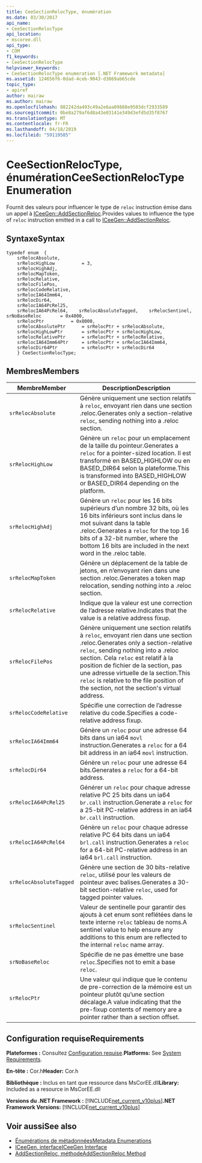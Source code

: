 ```yaml
---
title: CeeSectionRelocType, énumération
ms.date: 03/30/2017
api_name:
- CeeSectionRelocType
api_location:
- mscoree.dll
api_type:
- COM
f1_keywords:
- CeeSectionRelocType
helpviewer_keywords:
- CeeSectionRelocType enumeration [.NET Framework metadata]
ms.assetid: 124656f6-0dad-4ceb-9043-d3869ab65cde
topic_type:
- apiref
author: mairaw
ms.author: mairaw
ms.openlocfilehash: 882242da493c49a2e6aa09888e9503dcf2933589
ms.sourcegitcommit: 0be8a279af6d8a43e03141e349d3efd5d35f8767
ms.translationtype: MT
ms.contentlocale: fr-FR
ms.lasthandoff: 04/18/2019
ms.locfileid: "59119585"
---
```

# <a name="ceesectionreloctype-enumeration"></a><span data-ttu-id="520a8-102">CeeSectionRelocType, énumération</span><span class="sxs-lookup"><span data-stu-id="520a8-102">CeeSectionRelocType Enumeration</span></span>
<span data-ttu-id="520a8-103">Fournit des valeurs pour influencer le type de `reloc` instruction émise dans un appel à [ICeeGen::AddSectionReloc](../../../../docs/framework/unmanaged-api/metadata/iceegen-addsectionreloc-method.md).</span><span class="sxs-lookup"><span data-stu-id="520a8-103">Provides values to influence the type of `reloc` instruction emitted in a call to [ICeeGen::AddSectionReloc](../../../../docs/framework/unmanaged-api/metadata/iceegen-addsectionreloc-method.md).</span></span>  
  
## <a name="syntax"></a><span data-ttu-id="520a8-104">Syntaxe</span><span class="sxs-lookup"><span data-stu-id="520a8-104">Syntax</span></span>  
  
```  
typedef enum  {  
    srRelocAbsolute,  
    srRelocHighLow          = 3,  
    srRelocHighAdj,       
    srRelocMapToken,  
    srRelocRelative,  
    srRelocFilePos,  
    srRelocCodeRelative,  
    srRelocIA64Imm64,  
    srRelocDir64,  
    srRelocIA64PcRel25,  
    srRelocIA64PcRel64,    srRelocAbsoluteTagged,    srRelocSentinel,    srNoBaseReloc       = 0x4000,  
    srRelocPtr          = 0x8000,  
    srRelocAbsolutePtr      = srRelocPtr + srRelocAbsolute,  
    srRelocHighLowPtr       = srRelocPtr + srRelocHighLow,  
    srRelocRelativePtr      = srRelocPtr + srRelocRelative,  
    srRelocIA64Imm64Ptr     = srRelocPtr + srRelocIA64Imm64,  
    srRelocDir64Ptr         = srRelocPtr + srRelocDir64  
    } CeeSectionRelocType;  
```  
  
## <a name="members"></a><span data-ttu-id="520a8-105">Membres</span><span class="sxs-lookup"><span data-stu-id="520a8-105">Members</span></span>  
  
|<span data-ttu-id="520a8-106">Membre</span><span class="sxs-lookup"><span data-stu-id="520a8-106">Member</span></span>|<span data-ttu-id="520a8-107">Description</span><span class="sxs-lookup"><span data-stu-id="520a8-107">Description</span></span>|  
|------------|-----------------|  
|`srRelocAbsolute`|<span data-ttu-id="520a8-108">Génère uniquement une section relatifs à `reloc`, envoyant rien dans une section .reloc.</span><span class="sxs-lookup"><span data-stu-id="520a8-108">Generates only a section-relative `reloc`, sending nothing into a .reloc section.</span></span>|  
|`srRelocHighLow`|<span data-ttu-id="520a8-109">Génère un `reloc` pour un emplacement de la taille du pointeur.</span><span class="sxs-lookup"><span data-stu-id="520a8-109">Generates a `reloc` for a pointer-sized location.</span></span> <span data-ttu-id="520a8-110">Il est transformé en BASED_HIGHLOW ou en BASED_DIR64 selon la plateforme.</span><span class="sxs-lookup"><span data-stu-id="520a8-110">This is transformed into BASED_HIGHLOW or BASED_DIR64 depending on the platform.</span></span>|  
|`srRelocHighAdj`|<span data-ttu-id="520a8-111">Génère un `reloc` pour les 16 bits supérieurs d’un nombre 32 bits, où les 16 bits inférieurs sont inclus dans le mot suivant dans la table .reloc.</span><span class="sxs-lookup"><span data-stu-id="520a8-111">Generates a `reloc` for the top 16 bits of a 32-bit number, where the bottom 16 bits are included in the next word in the .reloc table.</span></span>|  
|`srRelocMapToken`|<span data-ttu-id="520a8-112">Génère un déplacement de la table de jetons, en n’envoyant rien dans une section .reloc.</span><span class="sxs-lookup"><span data-stu-id="520a8-112">Generates a token map relocation, sending nothing into a .reloc section.</span></span>|  
|`srRelocRelative`|<span data-ttu-id="520a8-113">Indique que la valeur est une correction de l’adresse relative.</span><span class="sxs-lookup"><span data-stu-id="520a8-113">Indicates that the value is a relative address fixup.</span></span>|  
|`srRelocFilePos`|<span data-ttu-id="520a8-114">Génère uniquement une section relatifs à `reloc`, envoyant rien dans une section .reloc.</span><span class="sxs-lookup"><span data-stu-id="520a8-114">Generates only a section-relative `reloc`, sending nothing into a .reloc section.</span></span> <span data-ttu-id="520a8-115">Cela `reloc` est relatif à la position de fichier de la section, pas une adresse virtuelle de la section.</span><span class="sxs-lookup"><span data-stu-id="520a8-115">This `reloc` is relative to the file position of the section, not the section's virtual address.</span></span>|  
|`srRelocCodeRelative`|<span data-ttu-id="520a8-116">Spécifie une correction de l’adresse relative du code.</span><span class="sxs-lookup"><span data-stu-id="520a8-116">Specifies a code-relative address fixup.</span></span>|  
|`srRelocIA64Imm64`|<span data-ttu-id="520a8-117">Génère un `reloc` pour une adresse 64 bits dans un ia64 `movl` instruction.</span><span class="sxs-lookup"><span data-stu-id="520a8-117">Generates a `reloc` for a 64 bit address in an ia64 `movl` instruction.</span></span>|  
|`srRelocDir64`|<span data-ttu-id="520a8-118">Génère un `reloc` pour une adresse 64 bits.</span><span class="sxs-lookup"><span data-stu-id="520a8-118">Generates a `reloc` for a 64-bit address.</span></span>|  
|`srRelocIA64PcRel25`|<span data-ttu-id="520a8-119">Générer un `reloc` pour chaque adresse relative PC 25 bits dans un ia64 `br.call` instruction.</span><span class="sxs-lookup"><span data-stu-id="520a8-119">Generate a `reloc` for a 25-bit PC-relative address in an ia64 `br.call` instruction.</span></span>|  
|`srRelocIA64PcRel64`|<span data-ttu-id="520a8-120">Génère un `reloc` pour chaque adresse relative PC 64 bits dans un ia64 `brl.call` instruction.</span><span class="sxs-lookup"><span data-stu-id="520a8-120">Generates a `reloc` for a 64-bit PC-relative address in an ia64 `brl.call` instruction.</span></span>|  
|`srRelocAbsoluteTagged`|<span data-ttu-id="520a8-121">Génère une section de 30 bits-relative `reloc`, utilisé pour les valeurs de pointeur avec balises.</span><span class="sxs-lookup"><span data-stu-id="520a8-121">Generates a 30-bit section-relative `reloc`, used for tagged pointer values.</span></span>|  
|`srRelocSentinel`|<span data-ttu-id="520a8-122">Valeur de sentinelle pour garantir des ajouts à cet enum sont reflétées dans le texte interne `reloc` tableau de noms.</span><span class="sxs-lookup"><span data-stu-id="520a8-122">A sentinel value to help ensure any additions to this enum are reflected to the internal `reloc` name array.</span></span>|  
|`srNoBaseReloc`|<span data-ttu-id="520a8-123">Spécifie de ne pas émettre une base `reloc`.</span><span class="sxs-lookup"><span data-stu-id="520a8-123">Specifies not to emit a base `reloc`.</span></span>|  
|`srRelocPtr`|<span data-ttu-id="520a8-124">Une valeur qui indique que le contenu de pre-correction de la mémoire est un pointeur plutôt qu’une section décalage.</span><span class="sxs-lookup"><span data-stu-id="520a8-124">A value indicating that the pre-fixup contents of memory are a pointer rather than a section offset.</span></span>|  
  
## <a name="requirements"></a><span data-ttu-id="520a8-125">Configuration requise</span><span class="sxs-lookup"><span data-stu-id="520a8-125">Requirements</span></span>  
 <span data-ttu-id="520a8-126">**Plateformes :** Consultez [Configuration requise](../../../../docs/framework/get-started/system-requirements.md).</span><span class="sxs-lookup"><span data-stu-id="520a8-126">**Platforms:** See [System Requirements](../../../../docs/framework/get-started/system-requirements.md).</span></span>  
  
 <span data-ttu-id="520a8-127">**En-tête :** Cor.h</span><span class="sxs-lookup"><span data-stu-id="520a8-127">**Header:** Cor.h</span></span>  
  
 <span data-ttu-id="520a8-128">**Bibliothèque :** Inclus en tant que ressource dans MsCorEE.dll</span><span class="sxs-lookup"><span data-stu-id="520a8-128">**Library:** Included as a resource in MsCorEE.dll</span></span>  
  
 <span data-ttu-id="520a8-129">**Versions du .NET Framework :** [!INCLUDE[net_current_v10plus](../../../../includes/net-current-v10plus-md.md)]</span><span class="sxs-lookup"><span data-stu-id="520a8-129">**.NET Framework Versions:** [!INCLUDE[net_current_v10plus](../../../../includes/net-current-v10plus-md.md)]</span></span>  
  
## <a name="see-also"></a><span data-ttu-id="520a8-130">Voir aussi</span><span class="sxs-lookup"><span data-stu-id="520a8-130">See also</span></span>

- [<span data-ttu-id="520a8-131">Énumérations de métadonnées</span><span class="sxs-lookup"><span data-stu-id="520a8-131">Metadata Enumerations</span></span>](../../../../docs/framework/unmanaged-api/metadata/metadata-enumerations.md)
- [<span data-ttu-id="520a8-132">ICeeGen, interface</span><span class="sxs-lookup"><span data-stu-id="520a8-132">ICeeGen Interface</span></span>](../../../../docs/framework/unmanaged-api/metadata/iceegen-interface.md)
- [<span data-ttu-id="520a8-133">AddSectionReloc, méthode</span><span class="sxs-lookup"><span data-stu-id="520a8-133">AddSectionReloc Method</span></span>](../../../../docs/framework/unmanaged-api/metadata/iceegen-addsectionreloc-method.md)
